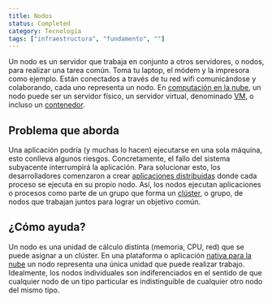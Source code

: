 ```yaml
---
title: Nodos
status: Completed
category: Tecnología
tags: ["infraestructura", "fundamento", ""]
---
```


Un nodo es un servidor que trabaja en conjunto a otros servidores, o nodos, para realizar una tarea común.
Toma tu laptop, el módem y la impresora como ejemplo.
Están conectados a través de tu red wifi comunicándose y colaborando, cada uno representa un nodo.
En [computación en la nube](/es/cloud-computing/), un nodo puede ser un servidor físico,
un servidor virtual, denominado [VM](/es/virtual-machine/), o incluso un [contenedor](/es/container/).

## Problema que aborda

Una aplicación podría (y muchas lo hacen) ejecutarse en una sola máquina, esto conlleva algunos riesgos.
Concretamente, el fallo del sistema subyacente interrumpirá la aplicación.
Para solucionar esto, los desarrolladores comenzaron a crear [aplicaciones distribuidas](/es/distributed-apps/) donde cada proceso se ejecuta en su propio nodo.
Así, los nodos ejecutan aplicaciones o procesos como parte de un grupo que forma un [clúster](/es/cluster/), o grupo, de nodos que trabajan juntos para lograr un objetivo común.

## ¿Cómo ayuda?

Un nodo es una unidad de cálculo distinta (memoria, CPU, red) que se puede asignar a un clúster.
En una plataforma o aplicación [nativa para la nube](/es/cloud-native-tech/) un nodo representa una única unidad que puede realizar trabajo.
Idealmente, los nodos individuales son indiferenciados en el sentido de que
cualquier nodo de un tipo particular es indistinguible de cualquier otro nodo del mismo tipo.
